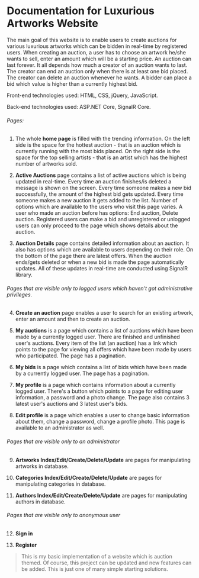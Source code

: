 # Documentation for Luxurious Artworks Website

The main goal of this website is to enable users to create auctions for various luxurious artworks which can be bidden in real-time by registered users. When creating an auction, a user has to choose an artwork he/she wants to sell, enter an amount which will be a starting price. An auction can last forever. It all depends how much a creator of an auction wants to last. The creator can end an auction only when there is at least one bid placed. The creator can delete an auction whenever he wants. A bidder can place a bid which value is higher than a currently highest bid.

Front-end technologies used: HTML, CSS, jQuery, JavaScript.

Back-end technologies used: ASP.NET Core, SignalR Core.

###### Pages:

1. The whole **home page** is filled with the trending information. On the left side is the space for the hottest auction - that is an auction which is currently running with the most bids placed. On the right side is the space for the top selling artists - that is an artist which has the highest number of artworks sold.

2. **Active Auctions** page contains a list of active auctions which is being updated in real-time. Every time an auction finishes/is deleted a message is shown on the screen. Every time someone makes a new bid successfully, the amount of the highest bid gets updated. Every time someone makes a new auction it gets added to the list. Number of options which are available to the users who visit this page varies. A user who made an auction before has options: End auction, Delete auction. Registered users can make a bid and unregistered or unlogged users can only proceed to the page which shows details about the auction.

3. **Auction Details** page contains detailed information about an auction. It also has options which are available to users depending on their role. On the bottom of the page there are latest offers. When the auction ends/gets deleted or when a new bid is made the page automatically updates. All of these updates in real-time are conducted using SignalR library.

###### Pages that are visible only to logged users which haven't got administrative privileges.
4. **Create an auction** page enables a user to search for an existing artwork, enter an amount and then to create an auction.

5. **My auctions** is a page which contains a list of auctions which have been made by a currently logged user. There are finished and unfinished user's auctions. Every item of the list (an auction) has a link which points to the page for viewing all offers which have been made by users who participated. The page has a pagination.

6. **My bids** is a page which contains a list of bids which have been made by a currently logged user. The page has a pagination.

7. **My profile** is a page which contains information about a currently logged user. There's a button which points to a page for editing user information, a password and a photo change. The page also contains 3 latest user's auctions and 3 latest user's bids.

8. **Edit profile** is a page which enables a user to change basic information about them, change a password, change a profile photo. This page is available to an administrator as well.

###### Pages that are visible only to an administrator

9. **Artworks Index/Edit/Create/Delete/Update** are pages for manipulating artworks in database.

10. **Categories Index/Edit/Create/Delete/Update** are pages for manipulating categories in database.

11. **Authors Index/Edit/Create/Delete/Update** are pages for manipulating authors in database.

###### Pages that are visible only to anonymous user

12. **Sign in**

13. **Register**

> This is my basic implementation of a website which is auction themed. Of course, this project can be updated and new features can be added. This is just one of many simple starting solutions.
